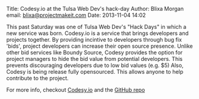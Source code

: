 Title: Codesy.io at the Tulsa Web Dev's hack-day
Author: Blixa Morgan
email: blixa@projectmakeit.com
Date: 2013-11-04 14:02

This past Saturday was one of Tulsa Web Dev's "Hack Days" in which a new service was born.  Codesy.io is a service that brings developers and projects together.  By providing incintive to developers through bug fix 'bids', project developers can increase their open source presence.
Unlike other bid services like Boundy Source, Codesy provides the option for project managers to hide the bid value from potential developers.  This prevents discouraging developers due to low bid values (e.g. $5) Also, Codesy is being release fully opensourced.  This allows anyone to help contribute to the project.

For more info, checkout [Codesy.io](http://codesy.io) and the [GitHub repo](http://github.com/codesy/patronage/)
